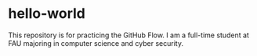 # hello-world
This repository is for practicing the GitHub Flow.
I am a full-time student at FAU majoring in computer science and cyber security. 
